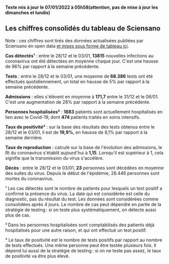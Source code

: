 <strong>Texte mis à jour le 07/01/2022 à 05h58(attention, pas de mise à jour les dimanches et lundis)</strong><h2>Les chiffres consolidés du tableau de Sciensano</h2><p>Note : ces chiffres sont tirés des données actualisées publiées par Sciensano en open data <a href='https://datastudio.google.com/embed/u/0/reporting/c14a5cfc-cab7-4812-848c-0369173148ab/page/ZwmOB_blank'>et mises sous forme de tableau ici</a>.<p><strong>Cas détectés¹</strong> : entre le 28/12 et le 03/01,<strong> 13815</strong> nouvelles infections au coronavirus ont été détectées en moyenne chaque jour. C'est une hausse de 96% par rapport à la semaine précédente.<p><strong>Tests</strong> : entre le 28/12 et le 03/01, une moyenne de<strong> 68.386</strong> tests ont été effectués quotidiennement, un total en hausse de 5% par rapport à la semaine précédente.<p><strong>Admissions</strong> : elles s'élèvent en moyenne à <strong> 171,7</strong> entre le 31/12 et le 06/01. C'est une augmentation de 28% par rapport à la semaine précédente.<p><strong>Personnes hospitalisées²</strong> : <strong>1883</strong> patients sont actuellement hospitalisés en lien avec le Covid-19, dont <strong>474</strong> patients traités en soins intensifs.<p><strong>Taux de positivité³</strong> : sur la base des résultats des tests obtenus entre le 28/12 et le 03/01, il est de <strong>19,9%</strong>, en hausse de 8,1% par rapport à la semaine dernière.<p><strong>Taux de reproduction</strong> : calculé sur la base de l'évolution des admissions, le Rt du coronavirus s'établit aujourd'hui à <strong>1,15</strong>. Lorsqu'il est supérieur à 1, cela signifie que la transmission du virus s'accélère.<p><strong>Décès</strong> : entre le 28/12 et le 03/01,<strong> 23</strong> personnes sont décédées en moyenne des suites du virus. Depuis le début de l'épidémie, 28.446 personnes sont mortes du coronavirus.<p>¹ Les cas détectés sont le nombre de patients pour lesquels un test positif a confirmé la présence du virus. La date qui est considérée est celle du diagnostic, pas du résultat du test. Les données sont considérées comme consolidées après 4 jours. Le nombre de cas peut dépendre en partie de la stratégie de testing : si on teste plus systématiquement, on détecte aussi plus de cas.<p>² Dans les personnes hospitalisées sont comptabilisés des patients déjà hospitalisés pour une autre raison, et qui ont effectué un test positif.<p>³ Le taux de positivité est le nombre de tests positifs par rapport au nombre de tests effectués. Une même personne peut être testée plusieurs fois. Il dépend lui aussi de la stratégie de testing : si on ne teste pas assez, le taux de positivité va être plus élevé.